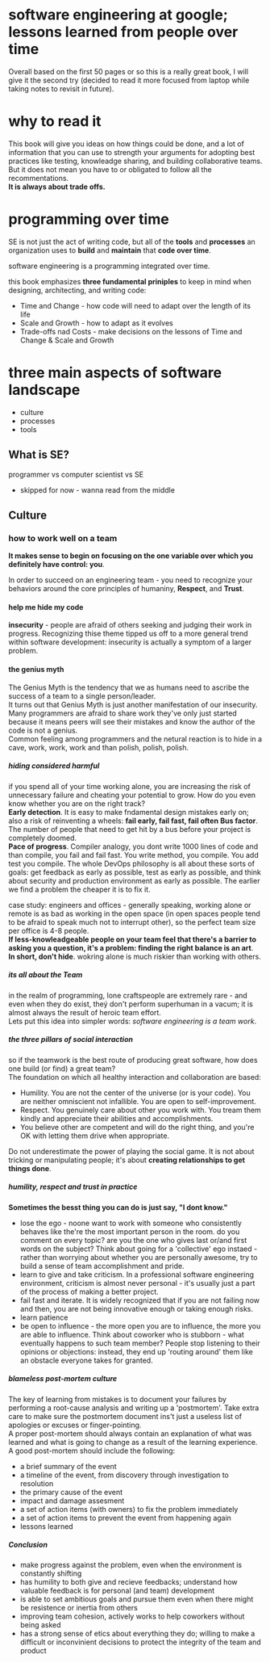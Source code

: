 # software engineering at google; lessons learned from people over time
Overall based on the first 50 pages or so this is a really great book, I will give it the second try (decided to read it more focused from laptop while taking notes to revisit in future).  

# why to read it
This book will give you ideas on how things could be done, and a lot of information that you can use to strength your arguments  for adopting best practices like testing, knowleadge sharing, and building collaborative teams. But it does not mean you have to or obligated to follow all the recommentations.  
**It is always about trade offs.**

# programming over time
SE is not just the act of writing code, but all of the **tools** and **processes** an organization uses to **build** and **maintain** that **code over time**.  

software engineering is a programming integrated over time.  

this book emphasizes **three fundamental priniples** to keep in mind when designing, architecting, and writing code:
* Time and Change - how code will need to adapt over the length of its life
* Scale and Growth - how to adapt as it evolves
* Trade-offs nad Costs - make decisions on the lessons of Time and Change & Scale and Growth

# three main aspects of software landscape
* culture
* processes
* tools

## What is SE?
programmer vs computer scientist vs SE  

- skipped for now - wanna read from the middle


## Culture
### how to work well on a team
**It makes sense to begin on focusing on the one variable over which you definitely have control: you**.  

In order to succeed on an engineering team - you need to recognize your behaviors around the core principles of humaniny, **Respect**, and **Trust**.  
#### help me hide my code
**insecurity** - people are afraid of others seeking and judging their work in progress. Recognizing thise theme tipped us off to a more general trend within software development: insecurity is actually a symptom of a larger problem.  
#### the genius myth
The Genius Myth is the tendency that we as humans need to ascribe the success of a team to a single person/leader.  
It turns out that Genius Myth is just another manifestation of our insecurity. Many programmers are afraid to share work they've only just started because it means peers will see their mistakes and know the author of the code is not a genius.  
Common feeling among programmers and the netural reaction is to hide in a cave, work, work, work and than polish, polish, polish.  
##### hiding considered harmful
if you spend all of your time working alone, you are increasing the risk of unnecessary failure and cheating your potential to grow. How do you even know whether you are on the right track?  
**Early detection**. It is easy to make fndamental design mistakes early on; also a risk of reinventing a wheels: **fail early, fail fast, fail often** 
**Bus factor**. The number of people that need to get hit by a bus before your project is completely doomed.  
**Pace of progress**. Compiler analogy, you dont write 1000 lines of code and than compile, you fail and fail fast. You write method, you compile. You add test you compile. The whole DevOps philosophy is all about these sorts of goals: get feedback as early as possible, test as early as possible, and think about security and production environment as early as possible. The earlier we find a problem the cheaper it is to fix it.  

case study: engineers and offices - generally speaking, working alone or remote is as bad as working in the open space (in open spaces people tend to be afraid to speak much not to interrupt other), so the perfect team size per office is 4-8 people.  
**If less-knowleadgeable people on your team feel that there's a barrier to asking you a question, it's a problem: finding the right balance is an art**.  
**In short, don't hide**. wokring alone is much riskier than working with others.
##### its all about the Team
in the realm of programming, lone craftspeople are extremely rare - and even when they do exist, theý don't perform superhuman in a vacum; it is almost always the result of heroic team effort.  
Lets put this idea into simpler words: _software engineering is a team work_.  
##### the three pillars of social interaction
so if the teamwork is the best route of producing great software, how does one build (or find) a great team?  
The foundation on which all healthy interaction and collaboration are based:
* Humility. You are not the center of the universe (or is your code). You are neither omniscient not infallible. You are open to self-improvement.
* Respect. You genuinely care about other you work with. You tream them kindly and appreciate their abilities and accomplishments.
* You believe other are competent and will do the right thing, and you're OK with letting them drive when appropriate.

Do not underestimate the power of playing the social game. It is not about tricking or manipulating people; it's about **creating relationships to get things done**.  
##### humility, respect and trust in practice
**Sometimes the besst thing you can do is just say, "I dont know."**
* lose the ego - noone want to work with someone who consistently behaves like the're the most important person in the room. do you comment on every topic? are you the one who gives last or/and first words on the subject? Think about going for a 'collective' ego instaed - rather than worrying about whether you are personally awesome, try to build a sense of team accomplishment and pride.
* learn to give and take criticism. In a professional software engineering environment, criticism is almost never personal - it's usually just a part of the process of making a better project.
* fail fast and iterate. It is widely recognized that if you are not failing now and then, you are not being innovative enough or taking enough risks.
* learn patience
* be open to influence - the more open you are to influence, the more you are able to influence. Think about coworker who is stubborn - what eventually happens to such team member? People stop listening to their opinions or objections: instead, they end up 'routing around' them like an obstacle everyone takes for granted. 

##### blameless post-mortem culture
The key of learning from mistakes is to document your failures by performing a root-cause analysis and writing up a 'postmortem'. Take extra care to make sure the postmortem document ins't just a useless list of apologies or excuses or finger-pointing.  
A proper post-mortem should always contain an explanation of what was learned and what is going to change as a result of the learning experience.  
A good post-mortem should include the following:
* a brief summary of the event
* a timeline of the event, from discovery through investigation to resolution
* the primary cause of the event
* impact and damage assesment
* a set of action items (with owners) to fix the problem immediately
* a set of action items to prevent the event from happening again
* lessons learned

##### Conclusion
* make progress against the problem, even when the environment is constantly shifting
* has humility to both give and recieve feedbacks; understand how valuable feedback is for personal (and team) development
* is able to set ambitious goals and pursue them even when there might be resistence or inertia from others
* improving team cohesion, actively works to help coworkers without being asked
* has a strong sense of etics about everything they do; willing to make a difficult or inconvinient decisions to protect the integrity of the team and product